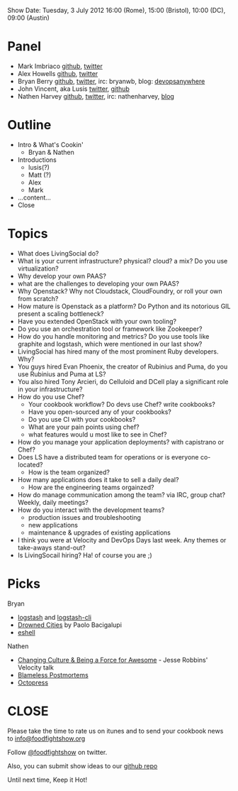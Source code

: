 Show Date:  Tuesday, 3 July 2012 16:00 (Rome), 15:00 (Bristol),  10:00 (DC), 09:00 (Austin)

Panel
=====

* Mark Imbriaco [github](https://github.com/imbriaco), [twitter](https://twitter.com/#!/markimbriaco/)
* Alex Howells [github](https://github.com/nixgeek), [twitter](https://twitter.com/#!/nixgeek)
* Bryan Berry [github](http://github.com/bryanwb), [twitter](http://twitter.com/bryanwb), irc: bryanwb, blog: [devopsanywhere](http://devopsanywhere.blogspot.com)
* John Vincent, aka Lusis [twitter](https://twitter.com/#!/lusis), [github](https://github.com/lusis)
* Nathen Harvey [github](http://github.com/nathenharvey), [twitter](http://twitter.com/nathenharvey), irc: nathenharvey, [blog](http://nathenharvey.com)

Outline
=======
* Intro & What's Cookin'
  * Bryan & Nathen
* Introductions
  * lusis(?)
  * Matt (?)
  * Alex
  * Mark
* ...content...
* Close

Topics
==========================

* What does LivingSocial do?
* What is your current infrastructure? physical? cloud? a mix? Do you use virtualization?
* Why develop your own PAAS?
* what are the challenges to developing your own PAAS?
* Why Openstack? Why not Cloudstack, CloudFoundry, or roll your own from scratch?
* How mature is Openstack as a platform? Do Python and its notorious GIL present a scaling bottleneck?
* Have you extended OpenStack with your own tooling?
* Do you use an orchestration tool or framework like Zookeeper?
* How do you handle monitoring and metrics? Do you use tools like graphite and logstash, which were mentioned in our last show?
* LivingSocial has hired many of the most prominent Ruby developers. Why?
* You guys hired Evan Phoenix, the creator of Rubinius and Puma, do you use Rubinius and Puma at LS?
* You also hired Tony Arcieri, do Celluloid and DCell play a significant role in your infrastructure?
* How do you use Chef?
  * Your cookbook workflow? Do devs use Chef? write cookbooks?
  * Have you open-sourced any of your cookbooks?
  * Do you use CI with your cookbooks?
  * What are your pain points using chef?
  * what features would u most like to see in Chef?
* How do you manage your application deployments? with capistrano or Chef?
* Does LS have a distributed team for operations or is everyone co-located?
    * How is the team organized?
* How many applications does it take to sell a daily deal?
    * How are the engineering teams orgainzed?
* How do manage communication among the team? via IRC, group chat? Weekly, daily meetings?
* How do you interact with the development teams?
    * production issues and troubleshooting
    * new applications
    * maintenance & upgrades of existing applications
* I think you were at Velocity and DevOps Days last week.  Any themes or take-aways stand-out?
* Is LivingSocail hiring? Ha!  of course you are ;)

Picks
=====

Bryan
  - [logstash](http://logstash.net) and [logstash-cli](https://github.com/jedi4ever/logstash-cli)
  - [Drowned Cities](http://www.amazon.com/The-Drowned-Cities-Paolo-Bacigalupi/dp/0316056243/ref=sr_1_1?s=books&ie=UTF8&qid=1340605354&sr=1-1&keywords=drowned+cities) by Paolo Bacigalupi
  - [eshell](http://www.masteringemacs.org/articles/2010/12/13/complete-guide-mastering-eshell/)

Nathen
  - [Changing Culture & Being a Force for Awesome](http://www.youtube.com/watch?v=OU8ihx3nT6I) - Jesse Robbins' Velocity talk
  - [Blameless Postmortems](http://www.foodfightshow.org/2012/05/episode-14-live-post-mortem-with-david.html)
  - [Octopress](http://octopress.org/)


CLOSE
=====

Please take the time to rate us on itunes and to send your cookbook
news to info@foodfightshow.org

Follow [@foodfightshow](http://twitter.com/foodfightshow) on twitter.

Also, you can submit show ideas to our [github repo](https://github.com/foodfight/showz)

Until next time, Keep it Hot!
